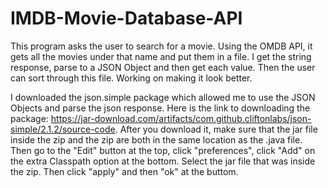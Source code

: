 # IMDB-Movie-Database-API
This program asks the user to search for a movie. Using the OMDB API, it gets all the movies under that name and put them in a file. 
I get the string response, parse to a JSON Object and then get each value. 
Then the user can sort through this file. Working on making it look better. 

I downloaded the json.simple package which allowed me to use the JSON Objects and parse the json response. 
  Here is the link to downloading the package: https://jar-download.com/artifacts/com.github.cliftonlabs/json-simple/2.1.2/source-code. 
  After you download it, make sure that the jar file inside the zip and the zip are both in the same location as the .java file. Then go to the "Edit" button at the top, click "preferences", 
  click "Add" on the extra Classpath option at the bottom. Select the jar file that was inside the zip. Then click "apply" and then "ok" at the buttom.
